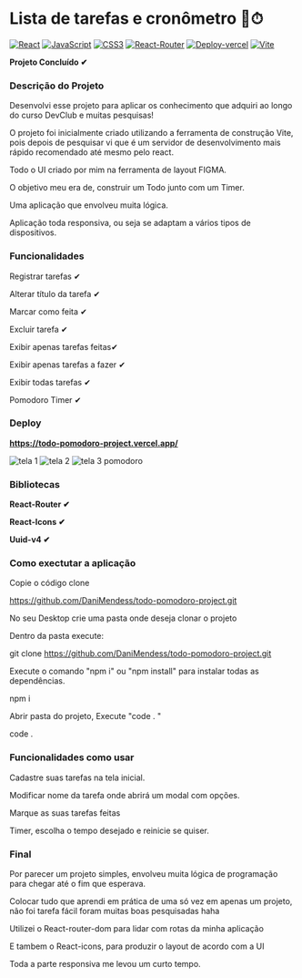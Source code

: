 # Lista de tarefas e cronômetro 📄⏱ 

[![React](https://img.shields.io/badge/React-20232A?style=for-the-badge&logo=react&logoColor=61DAFB)](https://https://img.shields.io/badge/React-20232A?style=for-the-badge&logo=react&logoColor=61DAFB)
[![JavaScript](https://img.shields.io/badge/JavaScript-F7DF1E?style=for-the-badge&logo=javascript&logoColor=black)](https://img.shields.io/badge/JavaScript-F7DF1E?style=for-the-badge&logo=javascript&logoColor=black)
[![CSS3](https://img.shields.io/badge/CSS3-1572B6?style=for-the-badge&logo=css3&logoColor=white)](https://img.shields.io/badge/CSS3-1572B6?style=for-the-badge&logo=css3&logoColor=white)
[![React-Router](https://img.shields.io/badge/React_Router-CA4245?style=for-the-badge&logo=react-router&logoColor=white)](https://img.shields.io/badge/React_Router-CA4245?style=for-the-badge&logo=react-router&logoColor=white)
[![Deploy-vercel](https://camo.githubusercontent.com/e2fb87d080dab124cfebe46c298cb7940f5d4d07ab195a9d8cf441f4b3baea7b/68747470733a2f2f696d672e736869656c64732e696f2f7374617469632f76313f6c6162656c3d56657263656c266d6573736167653d6465706c6f7926636f6c6f723d666636396234267374796c653d666f722d7468652d6261646765266c6f676f3d76657263656c)](https://camo.githubusercontent.com/e2fb87d080dab124cfebe46c298cb7940f5d4d07ab195a9d8cf441f4b3baea7b/68747470733a2f2f696d672e736869656c64732e696f2f7374617469632f76313f6c6162656c3d56657263656c266d6573736167653d6465706c6f7926636f6c6f723d666636396234267374796c653d666f722d7468652d6261646765266c6f676f3d76657263656c)
[![Vite](https://camo.githubusercontent.com/de5a444a5aeb86176acb93cd2abf321634dcac3aea5cfc7c11846b02ed738f45/68747470733a2f2f696d672e736869656c64732e696f2f7374617469632f76313f6c6162656c3d56697465266d6573736167653d6275696c6426636f6c6f723d626c7565267374796c653d666f722d7468652d6261646765266c6f676f3d76697465)](https://camo.githubusercontent.com/de5a444a5aeb86176acb93cd2abf321634dcac3aea5cfc7c11846b02ed738f45/68747470733a2f2f696d672e736869656c64732e696f2f7374617469632f76313f6c6162656c3d56697465266d6573736167653d6275696c6426636f6c6f723d626c7565267374796c653d666f722d7468652d6261646765266c6f676f3d76697465)

__Projeto Concluído ✔__

### Descrição do Projeto

Desenvolvi esse projeto para aplicar os conhecimento que adquiri ao longo do curso DevClub e  muitas pesquisas! 

O projeto foi inicialmente criado utilizando a ferramenta de construção Vite, pois depois de pesquisar vi que é um servidor de desenvolvimento mais rápido recomendado até mesmo pelo react.

Todo o UI criado por mim na ferramenta de layout FIGMA.

O objetivo meu era de, construir um Todo junto com um Timer.

Uma aplicação que envolveu muita lógica.

Aplicação toda responsiva, ou seja se adaptam a vários tipos de dispositivos. 


### Funcionalidades

Registrar tarefas ✔

Alterar título da tarefa ✔

Marcar como feita ✔

Excluir tarefa ✔

Exibir apenas tarefas feitas✔

Exibir apenas tarefas a fazer ✔

Exibir todas tarefas ✔

Pomodoro Timer ✔

### Deploy 

**https://todo-pomodoro-project.vercel.app/**


![tela 1](https://github.com/DaniMendess/image-Bank/assets/101154066/380e52d3-2445-494e-b547-ca51f093c872)
![tela 2](https://github.com/DaniMendess/image-Bank/assets/101154066/e24442e6-ea4e-489f-ba8f-4bd5bb461bc3)
![tela 3 pomodoro](https://github.com/DaniMendess/image-Bank/assets/101154066/f37c38f6-1c1a-4fb5-8211-3c9b62e3e97e)

### Bibliotecas

**React-Router ✔**

**React-Icons ✔**

**Uuid-v4 ✔**


### Como exectutar a aplicação

Copie o código clone

https://github.com/DaniMendess/todo-pomodoro-project.git

No seu Desktop crie uma pasta onde deseja clonar o projeto

Dentro da pasta execute:

git clone https://github.com/DaniMendess/todo-pomodoro-project.git


Execute o comando "npm i" ou "npm install" para instalar todas as dependências.

npm i

Abrir pasta do projeto, Execute "code . "

code .


### Funcionalidades como usar 

Cadastre suas tarefas na tela inicial.

Modificar nome da tarefa onde abrirá um modal com opções.

Marque as suas tarefas feitas

Timer, escolha o tempo desejado e reinicie se quiser.

### Final 

Por parecer um projeto simples, envolveu muita lógica de programação para chegar até o fim que esperava.

Colocar tudo que aprendi em prática de uma só vez em apenas um projeto, não foi tarefa fácil foram muitas boas pesquisadas haha

Utilizei o React-router-dom para lidar com rotas da minha aplicação 

E tambem o React-icons, para produzir o layout de acordo com a UI

Toda a parte responsiva me levou um curto tempo.




